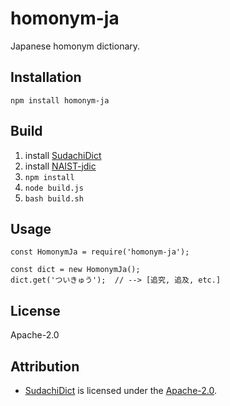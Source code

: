# homonym-ja
Japanese homonym dictionary.

## Installation
```
npm install homonym-ja
```

## Build
1. install [SudachiDict](https://github.com/WorksApplications/SudachiDict)
2. install [NAIST-jdic](https://ja.osdn.net/projects/naist-jdic/downloads/53500/mecab-naist-jdic-0.6.3b-20111013.tar.gz/)
3. ```npm install```
4. ```node build.js```
5. ```bash build.sh```

## Usage
```
const HomonymJa = require('homonym-ja');

const dict = new HomonymJa();
dict.get('ついきゅう');  // --> [追究, 追及, etc.]
```

## License
Apache-2.0

## Attribution
- [SudachiDict](https://github.com/WorksApplications/SudachiDict) is licensed under the [Apache-2.0](http://www.apache.org/licenses/LICENSE-2.0).

